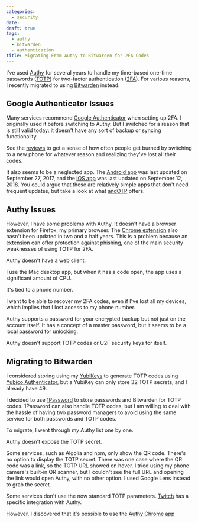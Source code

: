 ```yaml
---
categories:
  - security
date:
draft: true
tags:
  - authy
  - bitwarden
  - authentication
title: Migrating From Authy to Bitwarden for 2FA Codes
---
```


I've used [Authy](https://authy.com/) for several years to handle my time-based
one-time passwords
([TOTP](https://en.wikipedia.org/wiki/Time-based_One-time_Password_algorithm))
for two-factor authentication
([2FA](https://en.wikipedia.org/wiki/Multi-factor_authentication)). For various
reasons, I recently migrated to using [Bitwarden](https://bitwarden.com/)
instead.

## Google Authenticator Issues

Many services recommend [Google
Authenticator](https://en.wikipedia.org/wiki/Google_Authenticator) when setting
up 2FA. I originally used it before switching to Authy. But I switched for a
reason that is still valid today: it doesn't have any sort of backup or syncing
functionality.

See the
[reviews](https://play.google.com/store/apps/details?id=com.google.android.apps.authenticator2&showAllReviews=true)
to get a sense of how often people get burned by switching to a new phone for
whatever reason and realizing they've lost all their codes.

It also seems to be a neglected app. The [Android
app](https://play.google.com/store/apps/details?id=com.google.android.apps.authenticator2)
was last updated on September 27, 2017, and the [iOS
app](https://apps.apple.com/us/app/google-authenticator/id388497605) was last
updated on September 12, 2018. You could argue that these are relatively simple
apps that don't need frequent updates, but take a look at what
[andOTP](https://play.google.com/store/apps/details?id=org.shadowice.flocke.andotp)
offers.

## Authy Issues

However, I have some problems with Authy. It doesn't have a browser extension
for Firefox, my primary browser. The [Chrome
extension](https://chrome.google.com/webstore/detail/authy-chrome-extension/fhgenkpocbhhddlgkjnfghpjanffonno)
also hasn't been updated in two and a half years. This is a problem because an
extension can offer protection against phishing, one of the main security
weaknesses of using TOTP for 2FA.

Authy doesn't have a web client.

I use the Mac desktop app, but when it has a code open, the app uses a
significant amount of CPU.

It's tied to a phone number.

I want to be able to recover my 2FA codes, even if I've lost all my devices,
which implies that I lost access to my phone number.

Authy supports a password for your encrypted backup but not just on the account
itself. It has a concept of a master password, but it seems to be a local
password for unlocking.

Authy doesn't support TOTP codes or U2F security keys for itself.

## Migrating to Bitwarden

I considered storing using my [YubiKeys](https://www.yubico.com/) to generate
TOTP codes using [Yubico
Authenticator](https://www.yubico.com/products/services-software/download/yubico-authenticator/),
but a YubiKey can only store 32 TOTP secrets, and I already have 49.

I decided to use [1Password](https://1password.com/) to store passwords and
Bitwarden for TOTP codes.  1Password can also handle TOTP codes, but I am
willing to deal with the hassle of having two password managers to avoid using
the same service for both passwords and TOTP codes.

To migrate, I went through my Authy list one by one.

Authy doesn't expose the TOTP secret.

Some services, such as Algolia and npm, only show the QR code. There's no option
to display the TOTP secret. There was one case where the QR code was a link, so
the TOTP URL showed on hover. I tried using my phone camera's built-in QR
scanner, but I couldn't see the full URL and opening the link would open Authy,
with no other option. I used Google Lens instead to grab the secret.

Some services don't use the now standard TOTP parameters.
[Twitch](https://www.twitch.tv/) has a specific
integration with Authy.

However, I discovered that it's possible to use the [Authy Chrome
app](https://chrome.google.com/webstore/detail/authy/gaedmjdfmmahhbjefcbgaolhhanlaolb/related)

